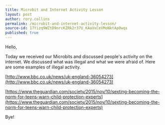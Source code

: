 ```yaml
---
title: Microbit and Internet Activity Lesson
layout: post
author: rory.collins
permalink: /microbit-and-internet-activity-lesson/
source-id: 17Yizq9WZtD9nrcKZRk2r37U_KAaVxCeVMoNktAp0wqs
published: true
---
```

Hello,

Today we received our Microbits and discussed people's activity on the internet. We discussed what was illegal and what we were afraid of. Here are some examples of illegal activity.

[http://www.bbc.co.uk/news/uk-england-36054273](http://www.bbc.co.uk/news/uk-england-36054273)

[https://www.theguardian.com/society/2015/nov/10/sexting-becoming-the-norm-for-teens-warn-child-protection-experts](https://www.theguardian.com/society/2015/nov/10/sexting-becoming-the-norm-for-teens-warn-child-protection-experts)

Bye!


